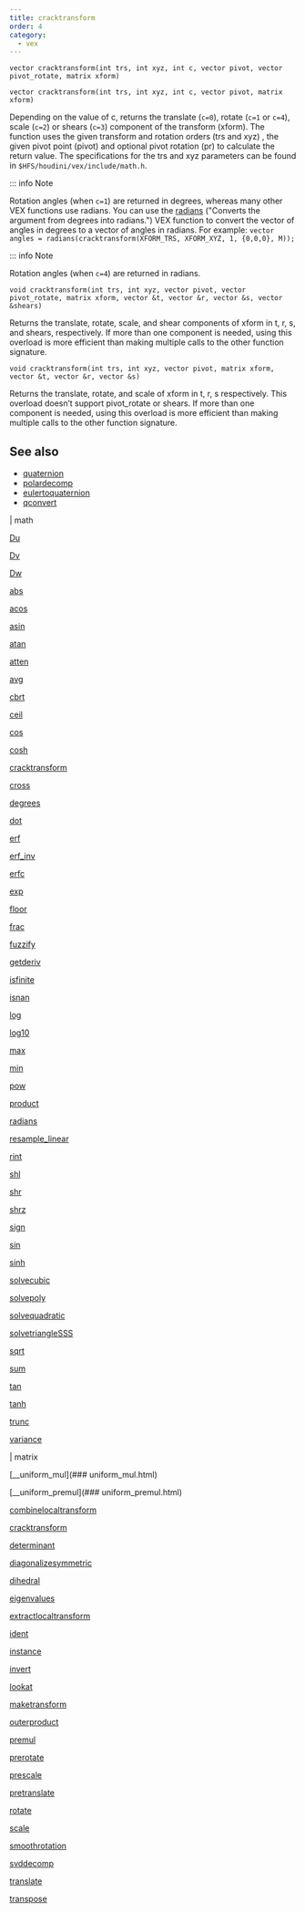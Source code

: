 ```yaml
---
title: cracktransform
order: 4
category:
  - vex
---
```


`vector cracktransform(int trs, int xyz, int c, vector pivot, vector pivot_rotate, matrix xform)`

`vector cracktransform(int trs, int xyz, int c, vector pivot, matrix xform)`

Depending on the value of c, returns the translate (`c=0`), rotate
(`c=1` or `c=4`), scale (`c=2`) or shears (`c=3`) component of the transform (xform). The
function uses the given transform and rotation orders (trs and
xyz) , the given pivot point (pivot) and optional pivot rotation (pr) to calculate the return
value. The specifications for the trs and xyz parameters can be
found in `$HFS/houdini/vex/include/math.h`.

::: info Note

Rotation angles (when `c=1`) are returned in degrees, whereas many other VEX functions use radians.
You can use the [radians](radians.html) ("Converts the argument from degrees into radians.") VEX function to convert the vector of angles in degrees to a vector of angles in radians.
For example: `vector angles = radians(cracktransform(XFORM_TRS, XFORM_XYZ, 1, {0,0,0}, M));`

::: info Note

Rotation angles (when `c=4`) are returned in radians.

`void cracktransform(int trs, int xyz, vector pivot, vector pivot_rotate, matrix xform, vector &t, vector &r, vector &s, vector &shears)`

Returns the translate, rotate, scale, and shear components of xform in t, r, s, and shears, respectively.
If more than one component is needed, using this overload is more efficient than making multiple calls to the other function signature.

`void cracktransform(int trs, int xyz, vector pivot, matrix xform, vector &t, vector &r, vector &s)`

Returns the translate, rotate, and scale of xform in t, r, s respectively.
This overload doesn’t support pivot_rotate or shears.
If more than one component is needed, using this overload is more efficient than making multiple calls to the other function signature.

## See also

- [quaternion](quaternion.html)
- [polardecomp](polardecomp.html)
- [eulertoquaternion](eulertoquaternion.html)
- [qconvert](qconvert.html)

|
math

[Du](Du.html)

[Dv](Dv.html)

[Dw](Dw.html)

[abs](abs.html)

[acos](acos.html)

[asin](asin.html)

[atan](atan.html)

[atten](atten.html)

[avg](avg.html)

[cbrt](cbrt.html)

[ceil](ceil.html)

[cos](cos.html)

[cosh](cosh.html)

[cracktransform](cracktransform.html)

[cross](cross.html)

[degrees](degrees.html)

[dot](dot.html)

[erf](erf.html)

[erf_inv](erf_inv.html)

[erfc](erfc.html)

[exp](exp.html)

[floor](floor.html)

[frac](frac.html)

[fuzzify](fuzzify.html)

[getderiv](getderiv.html)

[isfinite](isfinite.html)

[isnan](isnan.html)

[log](log.html)

[log10](log10.html)

[max](max.html)

[min](min.html)

[pow](pow.html)

[product](product.html)

[radians](radians.html)

[resample_linear](resample_linear.html)

[rint](rint.html)

[shl](shl.html)

[shr](shr.html)

[shrz](shrz.html)

[sign](sign.html)

[sin](sin.html)

[sinh](sinh.html)

[solvecubic](solvecubic.html)

[solvepoly](solvepoly.html)

[solvequadratic](solvequadratic.html)

[solvetriangleSSS](solvetriangleSSS.html)

[sqrt](sqrt.html)

[sum](sum.html)

[tan](tan.html)

[tanh](tanh.html)

[trunc](trunc.html)

[variance](variance.html)

|
matrix

[__uniform_mul](### uniform_mul.html)

[__uniform_premul](### uniform_premul.html)

[combinelocaltransform](combinelocaltransform.html)

[cracktransform](cracktransform.html)

[determinant](determinant.html)

[diagonalizesymmetric](diagonalizesymmetric.html)

[dihedral](dihedral.html)

[eigenvalues](eigenvalues.html)

[extractlocaltransform](extractlocaltransform.html)

[ident](ident.html)

[instance](instance.html)

[invert](invert.html)

[lookat](lookat.html)

[maketransform](maketransform.html)

[outerproduct](outerproduct.html)

[premul](premul.html)

[prerotate](prerotate.html)

[prescale](prescale.html)

[pretranslate](pretranslate.html)

[rotate](rotate.html)

[scale](scale.html)

[smoothrotation](smoothrotation.html)

[svddecomp](svddecomp.html)

[translate](translate.html)

[transpose](transpose.html)
